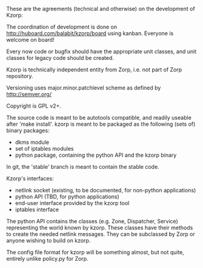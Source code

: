 These are the agreements (technical and otherwise) on the development of Kzorp:

The coordination of development is done on http://huboard.com/balabit/kzorp/board using kanban.
Everyone is welcome on board!

Every now code or bugfix should have the appropriate unit classes, and unit
classes for legacy code should be created.

Kzorp is technically independent entity from Zorp, i.e. not part of Zorp repository.

Versioning uses major.minor.patchlevel scheme as defined by http://semver.org/

Copyright is GPL v2+.

The source code is meant to be autotools compatible, and readily useable after 'make install'.
kzorp is meant to be packaged as the following (sets of) binary packages:
 - dkms module
 - set of iptables modules
 - python package, containing the python API and the kzorp binary 

In git, the 'stable' branch is meant to contain the stable code.

Kzorp's interfaces:

 - netlink socket (existing, to be documented, for non-python applications)
 - python API (TBD, for python applications)
 - end-user interface provided by the kzorp tool
 - iptables interface

The python API contains the classes (e.g. Zone, Dispatcher, Service) representing the world known by kzorp.
These classes have their methods to create the needed netlink messages.
They can be subclassed by Zorp or anyone wishing to build on kzorp.

The config file format for kzorp will be something almost, but not quite, entirely unlike policy.py for Zorp.


